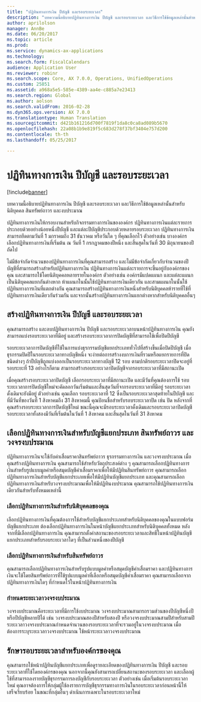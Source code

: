 ```yaml
---
title: "ปฏิทินทางการเงิน ปีบัญชี และรอบระยะเวลา"
description: "บทความนี้อธิบายปฏิทินทางการเงิน ปีบัญชี และรอบระยะเวลา และวิธีการใช้ข้อมูลเหล่านั้นสำหรับนิติบุคคล สินทรัพย์ถาวร และงบประมาณ"
author: aprilolson
manager: AnnBe
ms.date: 06/20/2017
ms.topic: article
ms.prod: 
ms.service: dynamics-ax-applications
ms.technology: 
ms.search.form: FiscalCalendars
audience: Application User
ms.reviewer: robinr
ms.search.scope: Core, AX 7.0.0, Operations, UnifiedOperations
ms.custom: 25851
ms.assetid: a968a5e5-585e-4389-aa4e-c885a7e23413
ms.search.region: Global
ms.author: aolson
ms.search.validFrom: 2016-02-28
ms.dyn365.ops.version: AX 7.0.0
ms.translationtype: Human Translation
ms.sourcegitcommit: d421b161216d700f7819f1da8c0ca8ad089b5670
ms.openlocfilehash: 22a08b1b9e819f5c683d278f37bf3404e757d200
ms.contentlocale: th-th
ms.lasthandoff: 05/25/2017

---
```


# <a name="fiscal-calendars-fiscal-years-and-periods"></a>ปฏิทินทางการเงิน ปีบัญชี และรอบระยะเวลา

[!include[banner](../includes/banner.md)]


บทความนี้อธิบายปฏิทินทางการเงิน ปีบัญชี และรอบระยะเวลา และวิธีการใช้ข้อมูลเหล่านั้นสำหรับนิติบุคคล สินทรัพย์ถาวร และงบประมาณ

ปฏิทินทางการเงินให้กรอบงานสำหรับกิจกรรมทางการเงินขององค์กร  ปฏิทินทางการเงินแต่ละรายการประกอบด้วยอย่างน้อยหนึ่งปีบัญชี และแต่ละปีบัญชีประกอบด้วยหลายรอบระยะเวลา ปฏิทินทางการเงินสามารถยึดตามวันที่ 1 มกราคมถึง 31 ธันวาคม หรือวันใด ๆ ที่คุณเลือกไว้ ตัวอย่างเช่น บางองค์กรเลือกปฏิทินทางการเงินที่เริ่มต้น ณ วันที่ 1 กรกฎาคมของปีหนึ่ง และสิ้นสุดในวันที่ 30 มิถุนายนของปีถัดไป 

ไม่มีข้อจำกัดจำนวนของปฏิทินทางการเงินที่คุณสามารถสร้าง และไม่มีข้อจำกัดเกี่ยวกับจำนวนของปีบัญชีที่สามารถสร้างสำหรับปฏิทินทางการเงิน ปฏิทินทางการเงินแต่ละรายการจะขึ้นอยู่กับองค์กรของคุณ และสามารถใช้โดยนิติบุคคลหลายรายในองค์กร ตัวอย่างเช่น องค์กรมีแปดแผนก และแต่ละแผนกเป็นนิติบุคคลแยกกันต่างหาก ห้าแผนกในนั้นใช้ปฏิทินทางการเงินเดียวกัน และสามแผนกในนั้นใช้ปฏิทินทางการเงินที่แตกต่างกัน คุณสามารถสร้างปฏิทินทางการเงินหนึ่งสำหรับนิติบุคคลห้ารายที่ใช้ที่ปฏิทินทางการเงินเดียวกันร่วมกัน และจากนั้นสร้างปฏิทินทางการเงินแยกต่างหากสำหรับนิติบุคคลอื่นๆ

## <a name="create-fiscal-calendars-fiscal-years-and-periods"></a>สร้างปฏิทินทางการเงิน ปีบัญชี และรอบระยะเวลา
คุณสามารถสร้าง และลบปฏิทินทางการเงิน ปีบัญชี และรอบระยะเวลาบนหน้าปฏิทินทางการเงิน คุณยังสามารถแบ่งรอบระยะเวลาที่มีอยู่ และสร้างรอบระยะเวลาการปิดบัญชีที่สามารถใช้เพื่อปิดปีบัญชี 

รอบระยะเวลาการปิดบัญชีที่ใช้ในการแบ่งธุรกรรมบัญชีแยกประเภททั่วไปที่สร้างขึ้นเมื่อปิดปีบัญชี เมื่อธุรกรรมปิดปีในรอบระยะเวลาทางบัญชีหนึ่ง จะง่ายต่อการสร้างงบการเงินที่รวมหรือแยกรายการที่ปิดชนิดต่างๆ ถ้าปีบัญชีถูกแบ่งออกเป็นรอบระยะเวลาทางบัญชี 12 รอบ ตามปกติรอบระยะเวลาปิดจะอยู่ที่รอบระยะที่ 13 อย่างไรก็ตาม สามารถสร้างรอบระยะเวลาปิดบัญชีจากรอบระยะเวลาที่มีสถานะเปิด 

เมื่อคุณสร้างรอบระยะเวลาปิดบัญชี เลือกรอบระยะเวลาที่มีสถานะเปิด และมีวันที่คุณต้องการใช้ รอบระยะเวลาการปิดบัญชีใหม่จะคัดลอกวันเริ่มต้นและสิ้นสุดวันที่จากรอบระยะเวลาที่มีอยู่ รอบระยะเวลาดั้งเดิมจะยังมีอยู่ ตัวอย่างเช่น คุณเลือก รอบระยะเวลาที่ 12 ซึ่งเป็นรอบระยะเวลาสุดท้ายในปีบัญชี และที่มีวันที่ของวันที่ 1 สิงหาคมถึง 31 สิงหาคมนี้ คุณป้อนชื่อสำหรับรอบระยะเวลาปิด เช่น ปิด  หลังจากที่คุณสร้างรอบระยะเวลาการปิดบัญชีใหม่ ขณะนี้คุณจะมีรอบระยะเวลาดั้งเดิมและรอบระยะเวลาปิดบัญชี รอบระยะเวลาทั้งสองมีวันที่เริ่มต้นในวันที่ 1 สิงหาคม และสิ้นสุดในวันที่ 31 สิงหาคม

## <a name="select-fiscal-calendars-for-ledgers-fixed-assets-and-budget-cycles"></a>เลือกปฏิทินทางการเงินสำหรับบัญชีแยกประเภท สินทรัพย์ถาวร และวงจรงบประมาณ
ปฏิทินทางการเงินจะใช้กับค่าเสื่อมราคาสินทรัพย์ถาวร ธุรกรรมทางการเงิน และวงจรงบประมาณ เมื่อคุณสร้างปฏิทินทางการเงิน คุณสามารถใช้สำหรับวัตถุประสงค์ต่าง ๆ คุณสามารถเลือกปฏิทินทางการเงินสำหรับรูปแบบมูลค่าหรือสมุดบัญชีค่าเสื่อมราคาเพื่อให้มีปฏิทินสินทรัพย์ถาวร คุณสามารถเลือกปฏิทินทางการเงินสำหรับบัญชีแยกประเภทเพื่อให้มีปฏิทินบัญชีแยกประเภท และคุณสามารถเลือกปฏิทินทางการเงินสำหรับวงจรงบประมาณเพื่อให้มีปฏิทินงบประมาณ คุณสามารถใช้ปฏิทินทางการเงินเดียวกันสำหรับทั้งหมดเหล่านี้

### <a name="select-a-fiscal-calendar-for-your-legal-entity"></a>เลือกปฏิทินทางการเงินสำหรับนิติบุคคลของคุณ

เลือกปฏิทินทางการเงินที่คุณต้องการใช้สำหรับบัญชีแยกประเภทสำหรับนิติบุคคลของคุณในแบบฟอร์มบัญชีแยกประเภท ต้องเลือกปฏิทินทางการเงินในหน้าบัญชีแยกประเภทสำหรับนิติบุคคลทั้งหมด หลังจากที่มีเลือกปฏิทินทางการเงิน คุณสามารถตั้งค่าสถานะของรอบระยะเวลาและสิทธิ์ในหน้าปฏิทินบัญชีแยกประเภทสำหรับรอบระยะเวลาใดๆ ที่เป็นส่วนหนึ่งของปีบัญชี

### <a name="select-a-fiscal-calendar-for-fixed-assets"></a>เลือกปฏิทินทางการเงินสำหรับสินทรัพย์ถาวร

คุณสามารถเลือกปฏิทินทางการเงินสำหรับรูปแบบมูลค่าหรือสมุดบัญชีค่าเสื่อมราคา และปฏิทินทางการเงินจะใช้โดยสินทรัพย์ถาวรที่ใช้รูปแบบมูลค่าที่เลือกหรือสมุดบัญชีค่าเสื่อมราคา คุณสามารถเลือกจากปฏิทินทางการเงินใดๆ ที่กำหนดไว้ในหน้าปฏิทินทางการเงิน

### <a name="define-budget-cycle-time-spans"></a>กำหนดระยะเวลาวงจรงบประมาณ

วงจรงบประมาณคือระยะเวลาที่มีการใช้งบประมาณ วงจรงบประมาณสามารถรวมส่วนของปีบัญชีหนึ่งปีหรือปีบัญชีหลายปีได้ เช่น วงจรงบประมาณสองปีสำหรับสองปี หรือวงจรงบประมาณสามปีสำหรับสามปี ระยะเวลาวงจรงบประมาณกำหนดจำนวนของรอบระยะเวลาที่จะรวมอยู่ในวงจรงบประมาณ เมื่อต้องการระบุระยะเวลาวงจรงบประมาณ ใช้หน้าระยะเวลาวงจรงบประมาณ

## <a name="maintain-periods-for-your-organization"></a>รักษารอบระยะเวลาสำหรับองค์กรของคุณ
คุณสามารถใช้หน้าปฏิทินบัญชีแยกประเภทเพื่อดูรายละเอียดของปฏิทินทางการเงิน ปีบัญชี และรอบระยะเวลาที่ใช้โดยองค์กรของคุณ นอกจากนี้คุณยังสามารถเปลี่ยนสถานะของรอบระยะเวลา และเลือกผู้ใช้ที่สามารถลงรายบัญชีธุรกรรมการลงบัญชีกับรอบระยะเวลา  ตัวอย่างเช่น เมื่อเริ่มต้นรอบระยะเวลาใหม่ คุณอาจต้องการให้กลุ่มผู้ใช้ลงรายการบัญชีธุรกรรมทางการเงินในรอบระยะเวลาก่อนหน้านี้ให้เสร็จเรียบร้อย ในขณะที่กลุ่มอื่นๆ ดำเนินการเฉพาะในรอบระยะเวลาใหม่






